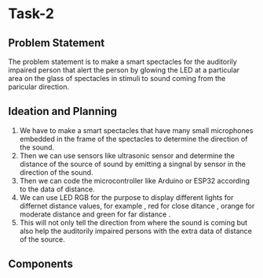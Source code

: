# Task-2
## Problem Statement
The problem statement is to make a smart spectacles for the auditorily impaired person that alert the person by glowing the LED at a particular area on the glass of spectacles in stimuli to sound coming from the paricular direction.
## Ideation and Planning
1) We have to make a smart spectacles that have many small microphones embedded in the frame of the spectacles to determine the direction of the sound.
2) Then we can use sensors like ultrasonic sensor and determine the distance of the source of sound by emitting a singnal by sensor in the direction of the sound.
3) Then we can code the microcontroller like Arduino or ESP32 according to the data of distance.
4) We can use LED RGB for the purpose to display different lights for differnet distance values, for example , red for close ditance , orange for moderate distance and green for far distance . 
5) This will not only tell the direction from where the sound is coming but also help the auditorily impaired persons with the extra data of distance of the source.
## Components

